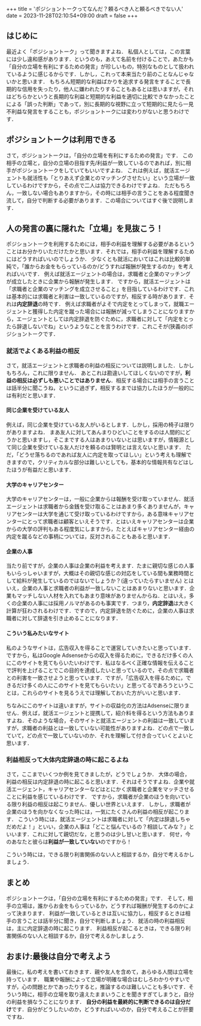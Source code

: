 +++
title = 'ポジショントークってなんだ？頼るべき人と頼るべきでない人'
date = 2023-11-28T02:10:54+09:00
draft = false
+++
## はじめに
最近よく「ポジショントーク」って聞きますよね．
私個人としては，この言葉には少し違和感があります．というのも，あえて名前を付けることで，あたかも「自分の立場を有利にするための発言」が珍しいもの，特別なものとして扱われているように感じるからです．しかし，これって本来当たり前のことなんじゃないかと思います．
もちろん短期的な利益ばかりを追求する発言をすることで長期的な信用を失ったり，他人に嫌われたりすることもあるとは思いますが，それはどちらかというと長期的な利益と短期的な利益を適切に比較できなかったことによる「誤った判断」であって，別に長期的な視野に立って短期的に見たら一見不利益な発言をすることも，ポジショントークには変わりがないと思うわけです．

## ポジショントークは利用できる
さて，ポジショントークは，「自分の立場を有利にするための発言」です．
この相手の立場と，自分の立場の目指す先/利益が一致しているのであれば，別に相手がポジショントークをしていてもいいですよね．
これは例えば，就活エージェントも就活性も「とりあえず企業とのマッチングさせたい」という立場が一致しているわけですから，その点で二人は協力できるわけですよね．
ただもちろん，一致しない場合もありますから，その時には相手の言うことをある程度聞き流して，自分で判断する必要があります．この場合についてはすぐ後で説明します．

## 人の発言の裏に隠れた「立場」を見抜こう！
ポジショントークを利用するためには，相手の利益を理解する必要があるということはお分かりいただけたかと思います．それでは，相手の利益を理解するためにはどうすればいいのでしょうか．
少なくとも就活においてはこれは比較的単純で，「誰からお金をもらっているのか/どうすれば報酬が発生するのか」を考えればいいです．
例えば就活エージェントの場合は，求職者と企業のマッチングが成立したときに企業から報酬が発生します．
ですから，就活エージェントは「求職者と企業のマッチングを成立させること」を目指しているわけです．これは基本的には求職者と利害は一致しているのですが，相反する時があります．それは**内定辞退**の時です．
例えば求職者がよそで内定をとってしまって，就職エージェントと獲得した内定を蹴った場合には報酬が減ってしまうことになりますから，エージェントとしては内定辞退を防ぐために，求職者に対して「内定をとったら辞退しないでね」というようなことを言うわけです．これこそが(狭義の)ポジショントークです．

### 就活でよくある利益の相反
さて，就活エージェントと求職者の利益の相反については説明しました．しかしもちろん，これに限りません．
あとこれは勘違いしてほしくないのですが，**利益の相反は必ずしも悪いことではありません**．相反する場合には相手の言うことは話半分に聞こうね，というに過ぎず，相反するまでは協力したほうが一般的には有利だと思います．

#### 同じ企業を受けている友人
例えば，同じ企業を受けている友人がいるとします．しかし，採用の椅子は限りがありますよね．
まあ友人に対してあんまりひどいことをするのは人間的にどうかと思いますし，そこまでする人はあまりいないとは思いますが，情報源として同じ企業を受けている友人だけを頼るのは賢明とは言えないと思います．
ただ，「どうせ落ちるのであれば友人に内定を取ってほしい」という考えも理解できますので，クリティカルな部分は難しいとしても，基本的な情報共有などはしたほうが有益だと思います．

#### 大学のキャリアセンター
大学のキャリアセンターは，一般に企業からは報酬を受け取っていません．就活エージェントは求職者から金銭を受け取ることはあまり多くありませんが，キャリアセンターは大学を通じて受け取っているわけですから，ある意味キャリアセンターにとって求職者は顧客といえそうです．とはいえキャリアセンターは企業からの大学の評判もある程度気にしますから，たとえばキャリアセンター経由の内定を蹴るなどの事柄については，反対されることもあると思います．

#### 企業の人事
当たり前ですが，企業の人事は企業の利益を考えます．たまに親切な感じの人事もいらっしゃいますが，大概はその親切な感じの対応をしている間も業務時間として給料が発生しているのではないでしょうか？(違っていたらすいません)
とはいえ，企業の人事と求職者の利益が一致しないことはあまりないと思います．企業もマッチしない人材を入れてもあまり意味がありませんからね．とはいえ，多くの企業の人事には採用ノルマがあるのも事実です．つまり，**内定辞退**は大きく計算が狂わされるわけです．ですので，内定辞退を防ぐために，企業の人事は求職者に対して辞退を引き止めることになります．

#### こういう私みたいなサイト
私のようなサイトは，広告収入を得ることで運営していきたいと思っています．ですから，私はGoogle Adsenseからの収入を得るために，できるだけ多くの人にこのサイトを見てもらいたいわけです．私はなるべく正確な情報を伝えることで評判を上げることでこの目的を達成したいと思っているので，その点で求職者との利害を一致させようと思っています．ですが，「広告収入を得るために，できるだけ多くの人にこのサイトを見てもらいたい」と思ってるであろうということは，これらのサイトを見るうえでは理解しておいた方がいいと思います．

ちなみにこのサイトは違いますが，サイトの収益化の方法はAdsenseに限りません．例えば，就活エージェントと提携して，紹介料を得るという方法もありますよね．そのような場合，そのサイトと就活エージェントの利益は一致していますが，求職者の利益とは一致していない可能性がありますよね．どの点で一致していて，どの点で一致していないのか．それを理解して付き合っていくとよいと思います．

### 利益相反って大体内定辞退の時に起こるよね
さて，ここまでいくつか例を見てきましたが，どうでしょうか．
大体の場合，利益の相反は内定辞退の時に起こると思います．それはそうですよね．企業や就活エージェント，キャリアセンターなどはとにかく求職者と企業をマッチさせることに利益を感じているわけです．
ですから，求職者が企業のほうを向いている限り利益の相反は起こりません．優しい世界といえます．
しかし，求職者が企業のほうを向かなくなった時には，一気にたくさんの利益の相反が起こります．
こういう時には，就活エージェントは求職者に対して「内定は辞退しちゃだめだよ！」といい，企業の人事は「どこと悩んでいるの？相談してみな？」といいます．これに対して親切だな，と思うのは少し甘いと思います．
何せ，今のあなたと彼らは**利益が一致していない**のですから！

こういう時には，できる限り利害関係のない人と相談するか，自分で考えるかしましょう．

## まとめ
ポジショントークは，「自分の立場を有利にするための発言」です．
そして，相手の立場は，誰からお金をもらっているか，どうすれば報酬が発生するのかによって決まります．
利益が一致しているときは互いに協力し，相反するときは相手の言うことは話半分に聞き，自分で判断しましょう．
就活の時の利益相反は，主に内定辞退の時に起こります．
利益相反が起こるときは，できる限り利害関係のない人と相談するか，自分で考えるかしましょう．

## おまけ:最後は自分で考えよう
最後に，私の考えを書いておきます．親や友人を含めて，あらゆる人間は立場を持っています．
職業や報酬によって立場が明確な場合はむしろわかりやすいですが，心の問題とかであったりすると，推論するのは難しいことも多いです．そういう時に，相手の立場を取り違えたままいうことを聞きすぎてしまうと，自分の利益を損なうことになります．
**自分の利益を最終的に判断できるのは自分だけ**です．自分がどうしたいのか，どうすればいいのか，自分で考えることが肝要ですね．